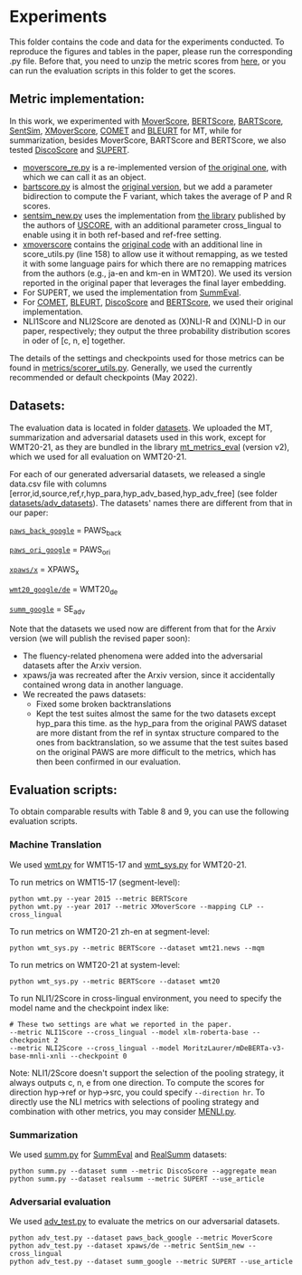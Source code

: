 # Experiments
This folder contains the code and data for the experiments conducted. 
To reproduce the figures and tables in the paper, please run the corresponding .py file. 
Before that, you need to unzip the metric scores from [here](../results/scores.zip), 
or you can run the evaluation scripts in this folder to get the scores.

## Metric implementation:
In this work, we experimented with [MoverScore](https://arxiv.org/abs/1909.02622), [BERTScore](https://arxiv.org/abs/1904.09675), 
[BARTScore](https://arxiv.org/abs/2106.11520), [SentSim](https://aclanthology.org/2021.naacl-main.252/), 
[XMoverScore](https://aclanthology.org/2020.acl-main.151/), [COMET](https://arxiv.org/abs/2009.09025) and 
[BLEURT](https://arxiv.org/abs/2004.04696) for MT, while for 
summarization, besides MoverScore, BARTScore and BERTScore, we also tested 
[DiscoScore](https://arxiv.org/abs/2201.11176) and [SUPERT](https://arxiv.org/abs/2005.03724).

* [moverscore_re.py](metrics/moverscore_re.py) is a re-implemented version of 
[the original one](https://github.com/AIPHES/emnlp19-moverscore/blob/master/moverscore.py), 
with which we can call it as an object.
* [bartscore.py](metrics/bart_score.py) is almost the [original version](https://github.com/neulab/BARTScore/blob/main/bart_score.py), 
but we add a parameter bidirection to compute the F variant, which takes the average of P and R scores.
* [sentsim_new.py](metrics/sentsim_new.py) uses the implementation from [the library](https://github.com/potamides/unsupervised-metrics/blob/master/metrics/sentsim.py) 
published by the authors of [USCORE](https://arxiv.org/abs/2202.10062),
with an additional parameter cross_lingual to enable using it in both ref-based and ref-free setting.
* [xmoverscore](metrics/xmoverscore) contains the [original code](https://github.com/AIPHES/ACL20-Reference-Free-MT-Evaluation)
with an additional line in score_utils.py (line 158) to allow use it without remapping, as we tested it 
with some language pairs for which there are no remapping matrices from the authors (e.g., ja-en and 
km-en in WMT20). We used its version reported in the original paper that leverages the final layer embedding.
* For SUPERT, we used the implementation from [SummEval](https://github.com/Yale-LILY/SummEval/tree/master/evaluation/summ_eval).
* For [COMET](https://github.com/Unbabel/COMET), [BLEURT](https://github.com/google-research/bleurt), [DiscoScore](https://github.com/aiphes/discoscore)
and [BERTScore](https://github.com/Tiiiger/bert_score), we used their original implementation.
* NLI1Score and NLI2Score are denoted as (X)NLI-R and (X)NLI-D in our paper, respectively; 
they output the three probability distribution scores in oder of [c, n, e] together.

The details of the settings and checkpoints used for those metrics can be found in [metrics/scorer_utils.py](metrics/scorer_utils.py). 
Generally, we used the currently recommended or default checkpoints (May 2022).
<!--
So COMET and BLEURT
dominating on MT in our evaluation is with no doubt, since most of the used datasets are just 
their training sets. 
-->


## Datasets:
The evaluation data is located in folder [datasets](datasets).
We uploaded the MT, summarization and adversarial datasets used in this work, except for WMT20-21,
as they are
bundled in the library [mt_metrics_eval](https://github.com/google-research/mt-metrics-eval)  (version v2),
which we used for all evaluation on WMT20-21.


For each of our generated adversarial datasets, we released a single data.csv file 
with columns [error,id,source,ref,r,hyp_para,hyp_adv_based,hyp_adv_free] (see folder [datasets/adv_datasets](datasets/adv_datasets)). 
The datasets' names there are different from that in our paper:

[``paws_back_google``](datasets/adv_datasets/paws_back_google) = PAWS<sub>back</sub>

[``paws_ori_google``](datasets/adv_datasets/paws_ori_google) = PAWS<sub>ori</sub>

[``xpaws/x``](datasets/adv_datasets/xpaws) = XPAWS<sub>x</sub>

[``wmt20_google/de``](datasets/adv_datasets/wmt20_google/de) = WMT20<sub>de</sub>

[``summ_google``](datasets/adv_datasets/summ_google) = SE<sub>adv</sub>


Note that the datasets we used now are different from that for the Arxiv version
(we will publish the revised paper soon):

* The fluency-related phenomena were added into the adversarial datasets after the Arxiv version.
* xpaws/ja was recreated after the Arxiv version, since it accidentally contained wrong data in another language.
* We recreated the paws datasets:
  * Fixed some broken backtranslations
  * Kept the test suites almost the same for the two datasets except hyp_para this time. 
  as the hyp_para from the original PAWS dataset are more distant 
  from the ref in syntax structure compared to the ones from backtranslation, so we assume that the test 
  suites based on the original PAWS are more difficult to the metrics, which has then 
  been confirmed in our evaluation.

## Evaluation scripts:
To obtain comparable results with Table 8 and 9, you can use the following evaluation scripts.


### Machine Translation
We used [wmt.py](wmt.py) for WMT15-17 and [wmt_sys.py](wmt_sys.py) for WMT20-21. 

To run metrics on WMT15-17 (segment-level):
```angular2html
python wmt.py --year 2015 --metric BERTScore
python wmt.py --year 2017 --metric XMoverScore --mapping CLP --cross_lingual
```
To run metrics on WMT20-21 zh-en at segment-level:
```angular2html
python wmt_sys.py --metric BERTScore --dataset wmt21.news --mqm
```
To run metrics on WMT20-21 at system-level:
```angular2html
python wmt_sys.py --metric BERTScore --dataset wmt20
```

To run NLI1/2Score in cross-lingual environment, you need to specify the model 
name and the checkpoint index like:
```angular2html
# These two settings are what we reported in the paper.
--metric NLI1Score --cross_lingual --model xlm-roberta-base --checkpoint 2
--metric NLI2Score --cross_lingual --model MoritzLaurer/mDeBERTa-v3-base-mnli-xnli --checkpoint 0
```
Note: 
NLI1/2Score doesn't support the selection of the pooling strategy, it always outputs c, n, e
from one direction. To compute the scores for direction hyp->ref or hyp->src, you could specify
`--direction hr`. To directly use the NLI metrics with selections of pooling strategy and combination with
other metrics, you may consider [MENLI.py](../MENLI.py). 

### Summarization
We used [summ.py](summ.py) for [SummEval](datasets/model_annotations.aligned.scored.jsonl) and [RealSumm](datasets/REALSumm) datasets:
```angular2html
python summ.py --dataset summ --metric DiscoScore --aggregate mean
python summ.py --dataset realsumm --metric SUPERT --use_article
```

### Adversarial evaluation
We used [adv_test.py](adv_test.py) to evaluate the metrics on our adversarial datasets.
```angular2html
python adv_test.py --dataset paws_back_google --metric MoverScore
python adv_test.py --dataset xpaws/de --metric SentSim_new --cross_lingual
python adv_test.py --dataset summ_google --metric SUPERT --use_article
```



